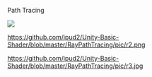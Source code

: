Path Tracing

<img src="https://github.com/ipud2/Unity-Basic-Shader/blob/master/RayPathTracing/pic/r1.png" >




https://github.com/ipud2/Unity-Basic-Shader/blob/master/RayPathTracing/pic/r2.png


https://github.com/ipud2/Unity-Basic-Shader/blob/master/RayPathTracing/pic/r3.jpg
